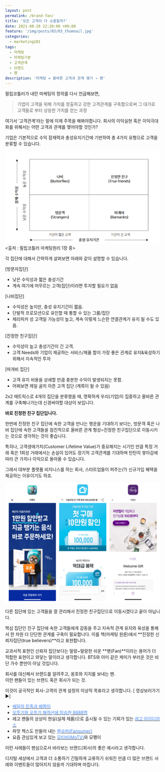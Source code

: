 ```yaml
---
layout: post
permalink: /brand-fan/
title: '모든 고객이 다 소중할까?'
date: 2021-08-20 22:20:00 +09:00
feature: '/img/posts/03/03_thumnail.jpg'
categories:
  - marketing101
tags:
  - 마케팅
  - 마케팅기본
  - 고객관계
  - 브랜드
  - 팬
description: '마케팅 = 올바른 고객과 관계 맺기 → 팬'
---
```


필립코틀러가 내린 마케팅의 정의를 다시 언급해보면,

> 기업이 고객을 위해 가치를 창출하고 강한 고객관계를 구축함으로써 그 대가로 고객들로 부터 상응한 가치를 얻는 과정

여기서 ‘고객관계’라는 말에 이제 주목을 해봐야합니다.
회사의 이익실현 혹은 이익극대화를 위해서는 어떤 고객과 관계를 맺어야할 것인가?

기업은 기본적으로 수익 잠재력과 충성유지기간에 기반하여 총 4가지 유형으로 고객을 분류할 수 있습니다.

![고객관계매트릭스](/img/posts/03/relationship.png)
<출처 : 필립코틀러 마케팅원리 1장 중>  

각 집단에 대해서 간략하게 살펴보면 아래와 같이 설명할 수 있습니다.

[방문자집단]
* 낮은 수익성과 짧은 충성기간
* 계속 여기에 머무르는 고객(집단)이라면 투자할 필요가 없음

[나비집단]
* 수익성은 높지만, 충성 유지기간이 짧음.
* 단발적 프로모션으로 유인할 때 통할 수 있는 그룹/집단
* 체리피커 성 고객일 가능성이 높고, 계속 이렇게 느슨한 연결관계가 유지 될 수도 있음.    


[진정한 친구집단]
* 수익성이 높고 충성기간이 긴 고객.
* 고객 Needs와 기업이 제공하는 서비스/제품 합이 가장 좋은 관계로 유지&육성하기 위해서 지속적인 투자

[따개비 집단]
* 고객 유지 비용을 상쇄할 만큼 충분한 수익이 발생되지는 못함.
* 어찌보면 제일 골치 아픈 고객 집단 (계륵이 될 수 있음)


2x2 매트릭스로 4개의 집단을 분류했을 때,
명확하게 우리(기업)이 집중하고 올바른 관계를 구축해나가는데 신경써야할 대상이 보입니다.

**바로 진정한 친구 집단입니다.**

한번에 진정한 친구 집단에 속한 고객을 만나는 행운을 기대하기 보다는, 방문객 혹은 나비 집단에 속한 고객들을 점진적으로 올바른 관계 형성=진정한 친구집단으로 이동시키는 것으로 생각하는 것이 좋습니다.

특히나, 고객생애가치(Customer Lifetime Value)가 중요해지는 시기인 만큼 특정 거래 혹은 1회성 거래에서는 손실이 있어도 장기적 고객관계를 기대하며 탄탄히 쌓아감에 따라 큰 가치나 이익으로 돌아올 수 있습니다.

그래서 대부분 플랫폼 비지니스를 하는 회사, 스타트업들이 퍼주는(?) 신규가입 혜택을 제공하는 이유이기도 하죠.

![신규가입혜택](/img/posts/03/welcom-benefit.png)

다른 집단에 있는 고객들을 잘 관리해서 진정한 친구집단으로 이동시켰다고 끝이 아닙니다.

핵심 집단인 친구 집단에 속한 고객들에게 감동을 주고 지속적 관계 유지와 육성을 통해서 한 차원 더 단단한 관계를 구축이 필요합니다. 이를 책(마케팅 원론)에서 **진정한 신뢰자집단(true believers)**라고 표현합니다.

교과서적 표현인 신뢰자 집단보다는 말랑~말랑한 쉬운 **팬(Fan)**이라는 용어가 더 적합한 표현이고 와닿는 말이라고 생각합니다.
BTS와 아미 같은 케미가 부러운 것은 비단 가수 뿐만이 아닐 것입니다.

회사를 대신해서 브랜드를 알려주고, 옹호와 지지를 보내는 팬.<br>
이런 팬들이 있는 브랜드 혹은 회사가 되는 것.

이것이 궁극적인 회사-고객의 관계 설정의 이상적 목표라고 생각합니다.
[ 영상보러가기 ▶]
* [<span style="color:#4285F4">배달의 민족과 배짱이</span>](https://www.enewstoday.co.kr/news/articleView.html?idxno=1176571)
* [<span style="color:#4285F4">오뚜기와 오뚜기 해적선에 탑승한 8888명</span>](http://www.the-pr.co.kr/news/articleView.html?idxno=42064)
* 레고 팬들의 상상이 현실(실제 제품)으로 출시될 수 있는 기회가 있는 [<span style="color:#4285F4">레고 아이디어스</span>](https://www.lego.com/ko-kr/themes/ideas/about)
* 파맛 첵스도 만들어 내는 [<span style="color:#4285F4">팬슈머(Fansumer)</span>](http://m.segyebiz.com/newsView/20210503509703)
* 요즘 관심있게 보고 있는 [<span style="color:#4285F4">모티비(MoTV)</span>](https://eoeoeo.net/2021/07/06/%ED%96%89%EC%82%AC-%ED%95%9C%EB%B2%88-%EC%97%B4%EB%A9%B4-%EC%B0%90%ED%8C%AC-10000%EB%AA%85%EC%94%A9-%EB%AA%A8%EC%9C%BC%EB%8A%94-%ED%9E%99%ED%95%9C-%EB%B8%8C%EB%9E%9C%EB%93%9C/)와 모쨍이

이런 사례들이 팬심으로서 바라보는 브랜드(회사)의 좋은 예시라고 생각합니다.

디지털 세상에서 고객과 더 소통하기 긴밀하게 교류하기 쉬워진 만큼 더 많은 브랜드 사례와 이벤트들이 많아지지 않을까 기대하며 마칩니다.
